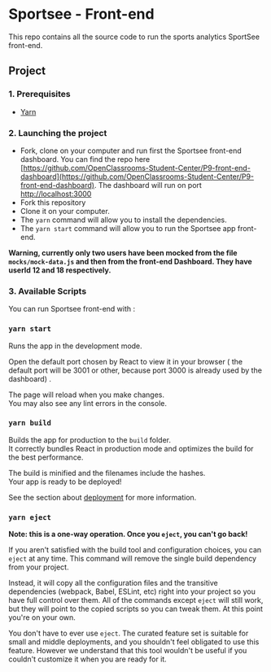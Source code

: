 # Sportsee - Front-end

This repo contains all the source code to run the sports analytics SportSee front-end.

## Project

### 1. Prerequisites

- [Yarn](https://yarnpkg.com/)

### 2. Launching the project

- Fork, clone on your computer and run first the Sportsee front-end dashboard. You can find the repo here [https://github.com/OpenClassrooms-Student-Center/P9-front-end-dashboard](https://github.com/OpenClassrooms-Student-Center/P9-front-end-dashboard). The dashboard will run on port [http://localhost:3000](http://localhost:3000)
- Fork this repository
- Clone it on your computer.
- The `yarn` command will allow you to install the dependencies.
- The `yarn start` command will allow you to run the Sportsee app front-end.

**Warning, currently only two users have been mocked from the file ``mocks/mock-data.js`` and then from the front-end Dashboard. They have userId 12 and 18 respectively.**

### 3. Available Scripts

You can run Sportsee front-end with :

### `yarn start`

Runs the app in the development mode.

Open the default port chosen by React to view it in your browser ( the default port will be 3001 or other, because port 3000 is already used by the dashboard) .

The page will reload when you make changes.\
You may also see any lint errors in the console.

### `yarn build`

Builds the app for production to the `build` folder.\
It correctly bundles React in production mode and optimizes the build for the best performance.

The build is minified and the filenames include the hashes.\
Your app is ready to be deployed!

See the section about [deployment](https://facebook.github.io/create-react-app/docs/deployment) for more information.

### `yarn eject`

**Note: this is a one-way operation. Once you `eject`, you can't go back!**

If you aren't satisfied with the build tool and configuration choices, you can `eject` at any time. This command will remove the single build dependency from your project.

Instead, it will copy all the configuration files and the transitive dependencies (webpack, Babel, ESLint, etc) right into your project so you have full control over them. All of the commands except `eject` will still work, but they will point to the copied scripts so you can tweak them. At this point you're on your own.

You don't have to ever use `eject`. The curated feature set is suitable for small and middle deployments, and you shouldn't feel obligated to use this feature. However we understand that this tool wouldn't be useful if you couldn't customize it when you are ready for it.
